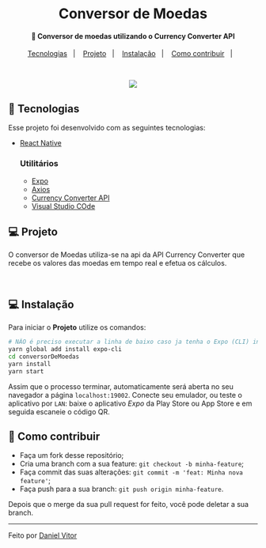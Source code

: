 <h1 align="center">
    Conversor de Moedas
</h1>

<h4 align="center">
  🚀 Conversor de moedas utilizando o Currency Converter API
</h4>

<p align="center">
  <a href="#rocket-tecnologias">Tecnologias</a>&nbsp;&nbsp;&nbsp;|&nbsp;&nbsp;&nbsp;
  <a href="#-projeto">Projeto</a>&nbsp;&nbsp;&nbsp;|&nbsp;&nbsp;&nbsp;
  <a href="#-instalação">Instalação</a>&nbsp;&nbsp;&nbsp;|&nbsp;&nbsp;&nbsp;
  <a href="#-como-contribuir">Como contribuir</a>&nbsp;&nbsp;&nbsp;|&nbsp;&nbsp;&nbsp;
</p>

<br>

<p align="center">
  <img src="https://user-images.githubusercontent.com/54604875/84443027-2e578600-ac15-11ea-9db3-e761754b7a95.gif">
</p>

## :rocket: Tecnologias

Esse projeto foi desenvolvido com as seguintes tecnologias:

- [React Native](https://facebook.github.io/react-native/)

  ### Utilitários

  - [Expo](https://expo.io/)
  - [Axios](https://github.com/axios/axios)
  - [Currency Converter API](https://www.currencyconverterapi.com/)
  - [Visual Studio COde ](https://code.visualstudio.com/)

## 💻 Projeto

O conversor de Moedas utiliza-se na api da API Currency Converter que recebe os valores das moedas em tempo real e efetua os cálculos.

<br>

## 💻 Instalação

Para iniciar o **Projeto** utilize os comandos:

```bash
# NÃO é preciso executar a linha de baixo caso ja tenha o Expo (CLI) instalado!
yarn global add install expo-cli
cd conversorDeMoedas
yarn install
yarn start
```

Assim que o processo terminar, automaticamente será aberta no seu navegador a página `localhost:19002`. Conecte seu emulador, ou teste o aplicativo por `LAN`: baixe o aplicativo _Expo_ da Play Store ou App Store e em seguida escaneie o código QR.

## 🤔 Como contribuir

- Faça um fork desse repositório;
- Cria uma branch com a sua feature: `git checkout -b minha-feature`;
- Faça commit das suas alterações: `git commit -m 'feat: Minha nova feature'`;
- Faça push para a sua branch: `git push origin minha-feature`.

Depois que o merge da sua pull request for feito, você pode deletar a sua branch.

---

Feito por [Daniel Vitor](https://github.com/DanielVitorIFG)
